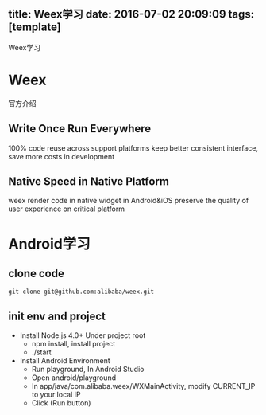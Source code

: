 title: Weex学习 
date: 2016-07-02 20:09:09
tags: [template]
---

Weex学习
<!--more-->

# Weex
官方介绍
## Write Once Run Everywhere
100% code reuse across support platforms 
keep better consistent interface, 
save more costs in development
## Native Speed in Native Platform
weex render code in native widget in Android&iOS 
preserve the quality of user experience on critical platform
# Android学习
## clone code
```shell
git clone git@github.com:alibaba/weex.git
```
## init env and project
- Install Node.js 4.0+ Under project root
    - npm install, install project
    - ./start
- Install Android Environment
    - Run playground, In Android Studio
    - Open android/playground
    - In app/java/com.alibaba.weex/WXMainActivity, modify CURRENT_IP to your local IP
    - Click  (Run button)